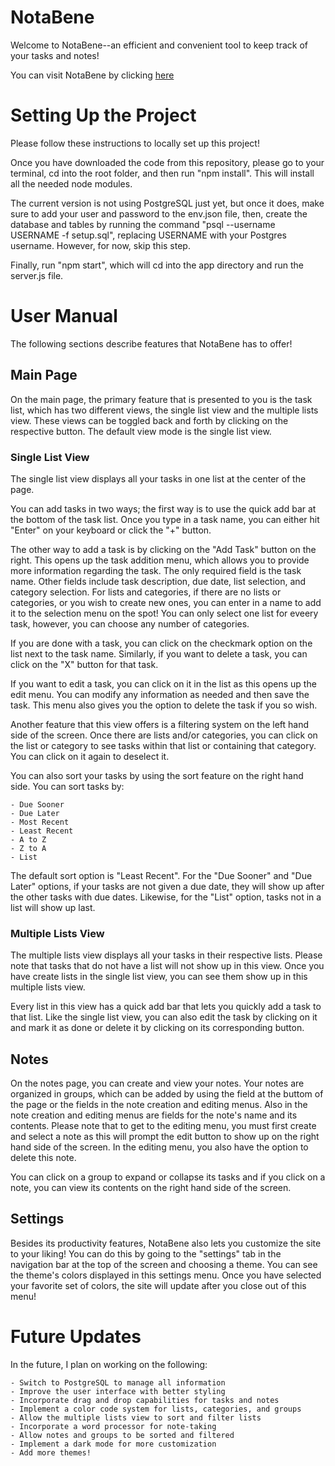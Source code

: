 # NotaBene
Welcome to NotaBene--an efficient and convenient tool to keep track of your tasks and notes!

You can visit NotaBene by clicking [here](http://notabene.us-east-2.elasticbeanstalk.com/)

# Setting Up the Project

Please follow these instructions to locally set up this project!

Once you have downloaded the code from this repository, please go to your terminal, cd into the root folder, and then run "npm install". This will install all the needed node modules. 

The current version is not using PostgreSQL just yet, but once it does, make sure to add your user and password to the env.json file, then, create the database and tables by running the command "psql --username USERNAME -f setup.sql", replacing USERNAME with your Postgres username. However, for now, skip this step.

Finally, run "npm start", which will cd into the app directory and run the server.js file.

# User Manual

The following sections describe features that NotaBene has to offer!

## Main Page

On the main page, the primary feature that is presented to you is the task list, which has two different views, the single list view and the multiple lists view. These views can be toggled back and forth by clicking on the respective button. The default view mode is the single list view.

### Single List View

The single list view displays all your tasks in one list at the center of the page. 

You can add tasks in two ways; the first way is to use the quick add bar at the bottom of the task list. Once you type in a task name, you can either hit "Enter" on your keyboard or click the "+" button. 

The other way to add a task is by clicking on the "Add Task" button on the right. This opens up the task addition menu, which allows you to provide more information regarding the task. The only required field is the task name. Other fields include task description, due date, list selection, and category selection. For lists and categories, if there are no lists or categories, or you wish to create new ones, you can enter in a name to add it to the selection menu on the spot! You can only select one list for eveery task, however, you can choose any number of categories.

If you are done with a task, you can click on the checkmark option on the list next to the task name. Similarly, if you want to delete a task, you can click on the "X" button for that task. 

If you want to edit a task, you can click on it in the list as this opens up the edit menu. You can modify any information as needed and then save the task. This menu also gives you the option to delete the task if you so wish.

Another feature that this view offers is a filtering system on the left hand side of the screen. Once there are lists and/or categories, you can click on the list or category to see tasks within that list or containing that category. You can click on it again to deselect it. 

You can also sort your tasks by using the sort feature on the right hand side. You can sort tasks by:

    - Due Sooner
    - Due Later
    - Most Recent
    - Least Recent
    - A to Z
    - Z to A
    - List

The default sort option is "Least Recent". For the "Due Sooner" and "Due Later" options, if your tasks are not given a due date, they will show up after the other tasks with due dates. Likewise, for the "List" option, tasks not in a list will show up last.

### Multiple Lists View

The multiple lists view displays all your tasks in their respective lists. Please note that tasks that do not have a list will not show up in this view. Once you have create lists in the single list view, you can see them show up in this multiple lists view.

Every list in this view has a quick add bar that lets you quickly add a task to that list. Like the single list view, you can also edit the task by clicking on it and mark it as done or delete it by clicking on its corresponding button.

## Notes

On the notes page, you can create and view your notes. Your notes are organized in groups, which can be added by using the field at the buttom of the page or the fields in the note creation and editing menus. Also in the note creation and editing menus are fields for the note's name and its contents. Please note that to get to the editing menu, you must first create and select a note as this will prompt the edit button to show up on the right hand side of the screen. In the editing menu, you also have the option to delete this note.

You can click on a group to expand or collapse its tasks and if you click on a note, you can view its contents on the right hand side of the screen.

## Settings

Besides its productivity features, NotaBene also lets you customize the site to your liking! You can do this by going to the "settings" tab in the navigation bar at the top of the screen and choosing a theme. You can see the theme's colors displayed in this settings menu. Once you have selected your favorite set of colors, the site will update after you close out of this menu!

# Future Updates

In the future, I plan on working on the following:

    - Switch to PostgreSQL to manage all information 
    - Improve the user interface with better styling
    - Incorporate drag and drop capabilities for tasks and notes
    - Implement a color code system for lists, categories, and groups
    - Allow the multiple lists view to sort and filter lists
    - Incorporate a word processor for note-taking
    - Allow notes and groups to be sorted and filtered
    - Implement a dark mode for more customization
    - Add more themes!